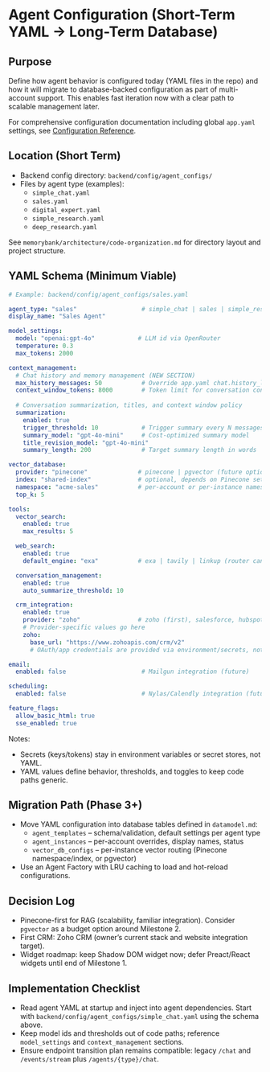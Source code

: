 # Agent Configuration (Short-Term YAML → Long-Term Database)

## Purpose
Define how agent behavior is configured today (YAML files in the repo) and how it will migrate to database-backed configuration as part of multi-account support. This enables fast iteration now with a clear path to scalable management later.

For comprehensive configuration documentation including global `app.yaml` settings, see [Configuration Reference](./configuration-reference.md).

## Location (Short Term)
- Backend config directory: `backend/config/agent_configs/`
- Files by agent type (examples):
  - `simple_chat.yaml`
  - `sales.yaml`
  - `digital_expert.yaml`
  - `simple_research.yaml`
  - `deep_research.yaml`

See `memorybank/architecture/code-organization.md` for directory layout and project structure.

## YAML Schema (Minimum Viable)
```yaml
# Example: backend/config/agent_configs/sales.yaml

agent_type: "sales"                  # simple_chat | sales | simple_research | deep_research | digital_expert
display_name: "Sales Agent"

model_settings:
  model: "openai:gpt-4o"            # LLM id via OpenRouter
  temperature: 0.3
  max_tokens: 2000

context_management:
  # Chat history and memory management (NEW SECTION)
  max_history_messages: 50           # Override app.yaml chat.history_limit (database queries)
  context_window_tokens: 8000        # Token limit for conversation context passed to LLM
  
  # Conversation summarization, titles, and context window policy
  summarization:
    enabled: true
    trigger_threshold: 10            # Trigger summary every N messages
    summary_model: "gpt-4o-mini"     # Cost-optimized summary model
    title_revision_model: "gpt-4o-mini"
    summary_length: 200              # Target summary length in words

vector_database:
  provider: "pinecone"              # pinecone | pgvector (future option)
  index: "shared-index"             # optional, depends on Pinecone setup
  namespace: "acme-sales"           # per-account or per-instance namespace
  top_k: 5

tools:
  vector_search:
    enabled: true
    max_results: 5

  web_search:
    enabled: true
    default_engine: "exa"           # exa | tavily | linkup (router can choose)

  conversation_management:
    enabled: true
    auto_summarize_threshold: 10

  crm_integration:
    enabled: true
    provider: "zoho"                # zoho (first), salesforce, hubspot (future)
    # Provider-specific values go here
    zoho:
      base_url: "https://www.zohoapis.com/crm/v2"
      # OAuth/app credentials are provided via environment/secrets, not YAML

email:
  enabled: false                     # Mailgun integration (future)

scheduling:
  enabled: false                     # Nylas/Calendly integration (future)

feature_flags:
  allow_basic_html: true
  sse_enabled: true
```

Notes:
- Secrets (keys/tokens) stay in environment variables or secret stores, not YAML.
- YAML values define behavior, thresholds, and toggles to keep code paths generic.

## Migration Path (Phase 3+)
- Move YAML configuration into database tables defined in `datamodel.md`:
  - `agent_templates` – schema/validation, default settings per agent type
  - `agent_instances` – per-account overrides, display names, status
  - `vector_db_configs` – per-instance vector routing (Pinecone namespace/index, or pgvector)
- Use an Agent Factory with LRU caching to load and hot-reload configurations.

## Decision Log
- Pinecone-first for RAG (scalability, familiar integration). Consider `pgvector` as a budget option around Milestone 2.
- First CRM: Zoho CRM (owner’s current stack and website integration target).
- Widget roadmap: keep Shadow DOM widget now; defer Preact/React widgets until end of Milestone 1.

## Implementation Checklist
- Read agent YAML at startup and inject into agent dependencies. Start with `backend/config/agent_configs/simple_chat.yaml` using the schema above.
- Keep model ids and thresholds out of code paths; reference `model_settings` and `context_management` sections.
- Ensure endpoint transition plan remains compatible: legacy `/chat` and `/events/stream` plus `/agents/{type}/chat`.


